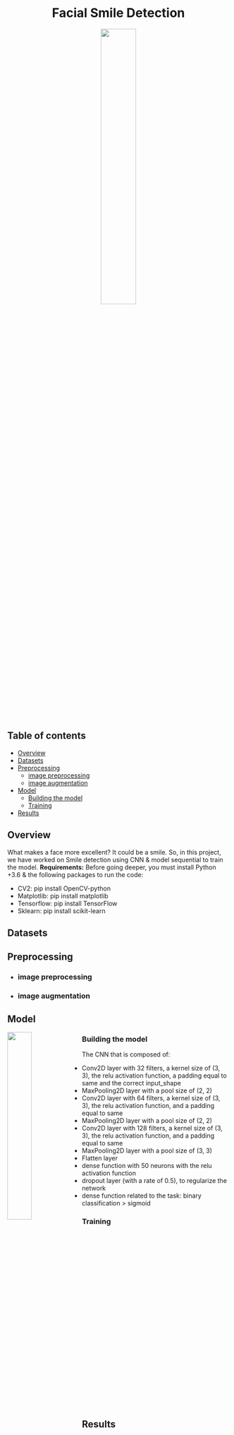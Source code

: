 <h1 align="center">Facial Smile Detection</h1>
<p align="center" width="100%">
    <img width="40%" src="https://github.com/Iranopensourceai/Facial-Smile-Detection/blob/main/figs/Smile.jpg">
</p>       

## Table of contents
- [Overview](#Overview)
- [Datasets](#Datasets)
- [Preprocessing](#Preprocessing)
    - [image preprocessing](#image_preprocessing)
    - [image augmentation](#image_augmentation)
- [Model](#Model)
    - [Building the model](#Building_model)
    - [Training](#Training)
- [Results](#Results)

## Overview     <a name="Overview"></a>
What makes a face more excellent? It could be a smile. So, in this project, we have worked on Smile detection using CNN & model sequential to train the model.
**Requirements:**
Before going deeper, you must install Python +3.6 & the following packages to run the code:

- CV2: pip install OpenCV-python
- Matplotlib: pip install matplotlib
- Tensorflow: pip install TensorFlow
- Sklearn: pip install scikit-learn

## Datasets     <a name="Datasets"></a>

## Preprocessing     <a name="Preprocessing"></a>
- ### image preprocessing      <a name="image_preprocessing"></a>
- ### image augmentation       <a name="image_augmentation"></a>


## Model       <a name="Model"></a>
<img align="left" width="33%" src="https://github.com/Iranopensourceai/Facial-Smile-Detection/blob/main/figs/model.JPG">     
     
### Building the model     <a name="Building_model"></a>
The CNN that is composed of:

- Conv2D layer with 32 filters, a kernel size of (3, 3), the relu activation function, a padding equal to same and the correct input_shape    
- MaxPooling2D layer with a pool size of (2, 2)    
- Conv2D layer with 64 filters, a kernel size of (3, 3), the relu activation function, and a padding equal to same    
- MaxPooling2D layer with a pool size of (2, 2)   
- Conv2D layer with 128 filters, a kernel size of (3, 3), the relu activation function, and a padding equal to same   
- MaxPooling2D layer with a pool size of (3, 3)   
- Flatten layer   
- dense function with 50 neurons with the relu activation function   
- dropout layer (with a rate of 0.5), to regularize the network   
- dense function related to the task: binary classification > sigmoid   


### Training            <a name="Training"></a>
<br>
<br>
<br>
<br>
<br>
<br>
<br>
<br>
<br>
<br>
<br>
<br>
<br>
<br>
<br>
<br>
<br>
<br>
<br>
<br>
<br>
<br>
<br>

## Results              <a name="Results"></a>
